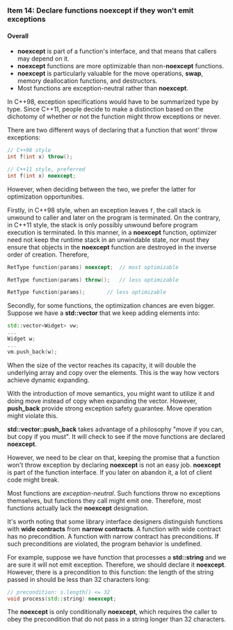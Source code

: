 ### Item 14: Declare functions **noexcept** if they won't emit exceptions

#### Overall
- **noexcept** is part of a function's interface, and that means that callers may depend on it.
- **noexcept** functions are more optimizable than non-**noexcept** functions.
- **noexcept** is particularly valuable for the move operations, **swap**, memory deallocation functions, and destructors.
- Most functions are exception-neutral rather than **noexcept**.

In C++98, exception specifications would have to be summarized type by type. Since C++11, people decide to make a distinction based on the dichotomy of whether or not the function might throw exceptions or never.

There are two different ways of declaring that a function that wont' throw exceptions:

```CPP
// C++98 style
int f(int x) throw();

// C++11 style, preferred
int f(int x) noexcept;
```

However, when deciding between the two, we prefer the latter for optimization opportunities.

Firstly, in C++98 style, when an exception leaves `f`, the call stack is unwound to caller and later on the program is terminated. On the contrary, in C++11 style, the stack is only possibly unwound before program execution is terminated. In this manner, in a **noexcept** function, optimizer need not keep the runtime stack in an unwindable state, nor must they ensure that objects in the **noexcept** function are destroyed in the inverse order of creation. Therefore,

```CPP
RetType function(params) noexcept;	// most optimizable

RetType function(params) throw();	// less optimizable

RetType function(params);		// less optimizable
```

Secondly, for some functions, the optimization chances are even bigger. Suppose we have a **std::vector** that we keep adding elements into:

```CPP
std::vector<Widget> vw;
...
Widget w;
...
vm.push_back(w);
```

When the size of the vector reaches its capacity, it will double the underlying array and copy over the elements. This is the way how vectors achieve dynamic expanding.

With the introduction of move semantics, you might want to utilize it and doing move instead of copy when expanding the vector. However, **push_back** provide strong exception safety guarantee. Move operation might violate this.

**std::vector::push_back** takes advantage of a philosophy "move if you can, but copy if you must". It will check to see if the move functions are declared **noexcept**.

However, we need to be clear on that, keeping the promise that a function won't throw exception by declaring **noexcept** is not an easy job. **noexcept** is part of the function interface. If you later on abandon it, a lot of client code might break.

Most functions are *exception-neutral*. Such functions throw no exceptions themselves, but functions they call might emit one. Therefore, most functions actually lack the **noexcept** designation.

It's worth noting that some library interface designers distinguish functions with **wide contracts** from **narrow contracts**. A function with wide contract has no precondition. A function with narrow contract has preconditions. If such preconditions are violated, the program behavior is undefined.

For example, suppose we have function that processes a **std::string** and we are sure it will not emit exception. Therefore, we should declare it **noexcept**. However, there is a precondition to this function: the length of the string passed in should be less than 32 characters long:

```CPP
// precondition: s.length() <= 32
void process(std::string) noexcept;
```

The **noexcept** is only conditionally **noexcept**, which requires the caller to obey the precondition that do not pass in a string longer than 32 characters.